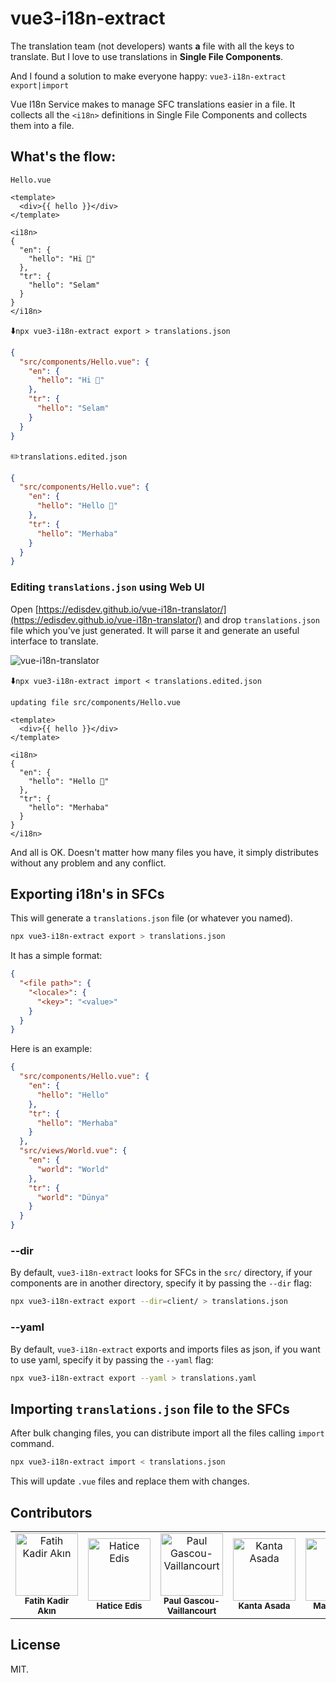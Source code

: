 # vue3-i18n-extract

The translation team (not developers) wants **a** file with all the keys to translate. But I love to use translations in **Single File Components**.

And I found a solution to make everyone happy: `vue3-i18n-extract export|import`

Vue I18n Service makes to manage SFC translations easier in a file. It collects all the `<i18n>` definitions in Single File Components and collects them into a file.

## What's the flow:
`Hello.vue`
```vue
<template>
  <div>{{ hello }}</div>
</template>

<i18n>
{
  "en": {
    "hello": "Hi 🙁"
  },
  "tr": {
    "hello": "Selam"
  }
}
</i18n>
```

⬇️`npx vue3-i18n-extract export > translations.json`
```json
{
  "src/components/Hello.vue": {
    "en": {
      "hello": "Hi 🙁"
    },
    "tr": {
      "hello": "Selam"
    }
  }
}
```

✏️`translations.edited.json`

```json
{
  "src/components/Hello.vue": {
    "en": {
      "hello": "Hello 🙂"
    },
    "tr": {
      "hello": "Merhaba"
    }
  }
}
```

### Editing `translations.json` using Web UI

Open [https://edisdev.github.io/vue-i18n-translator/](https://edisdev.github.io/vue-i18n-translator/) and drop `translations.json` file which you've just generated. It will parse it and generate an useful interface to translate.

![vue-i18n-translator](https://pbs.twimg.com/media/DnDZ5yYX0AAzJyN.png)

⬇️`npx vue3-i18n-extract import < translations.edited.json`
```
updating file src/components/Hello.vue
```
```vue
<template>
  <div>{{ hello }}</div>
</template>

<i18n>
{
  "en": {
    "hello": "Hello 🙂"
  },
  "tr": {
    "hello": "Merhaba"
  }
}
</i18n>
```

And all is OK. Doesn't matter how many files you have, it simply distributes without any problem and any conflict.

## Exporting i18n's in SFCs

This will generate a `translations.json` file (or whatever you named).

```bash
npx vue3-i18n-extract export > translations.json
```

It has a simple format:

```json
{
  "<file path>": {
    "<locale>": {
      "<key>": "<value>"
    }
  }
}
```

Here is an example:

```json
{
  "src/components/Hello.vue": {
    "en": {
      "hello": "Hello"
    },
    "tr": {
      "hello": "Merhaba"
    }
  },
  "src/views/World.vue": {
    "en": {
      "world": "World"
    },
    "tr": {
      "world": "Dünya"
    }
  }
}
```

### --dir

By default, `vue3-i18n-extract` looks for SFCs in the `src/` directory, if your components are in another directory, specify it by passing the `--dir` flag:

```bash
npx vue3-i18n-extract export --dir=client/ > translations.json
```

### --yaml

By default, `vue3-i18n-extract` exports and imports files as json, if you want to use yaml, specify it by passing the `--yaml` flag:

```bash
npx vue3-i18n-extract export --yaml > translations.yaml
```

## Importing `translations.json` file to the SFCs

After bulk changing files, you can distribute import all the files calling `import` command.

```bash
npx vue3-i18n-extract import < translations.json
```

This will update `.vue` files and replace them with changes.

## Contributors

<table>
  <tr>
    <td align="center">
      <a href="https://github.com/f" target="_blank">
        <img src="https://avatars2.githubusercontent.com/u/196477?s=460&u=736ef621d19b9cd1b0a6ef10d75d678d93c42254&v=4"
          width="100px;" alt="Fatih Kadir Akın" />
      </a>
      <br />
      <sub><b>Fatih Kadir Akın</b></sub>
    </td>
    <td align="center">
      <a href="https://github.com/edisdev" target="_blank">
        <img
          src="https://avatars0.githubusercontent.com/u/21293903?s=460&u=548d3c8eb6665f6b9a51a28b613c431a8eec9126&v=4"
          width="100px;" alt="Hatice Edis" />
      </a>
      <br />
      <sub><b>Hatice Edis</b></sub>
    </td>
    <td align="center">
      <a href="https://github.com/paulgv" target="_blank">
        <img src="https://avatars1.githubusercontent.com/u/4895885?s=460&u=e2c8e9491e35125dd80f5e1e8254e526e054bd34&v=4"
          width="100px;" alt="Paul Gascou-Vaillancourt" />
      </a>
      <br />
      <sub><b>Paul Gascou-Vaillancourt</b></sub>
    </td>
    <td align="center">
      <a href="https://github.com/axsann" target="_blank">
        <img src="https://avatars.githubusercontent.com/u/7417697?v=4"
          width="100px;" alt="Kanta Asada" />
      </a>
      <br />
      <sub><b>Kanta Asada</b></sub>
    </td>
    <td align="center">
      <a href="https://github.com/ml1nk" target="_blank">
        <img src="https://avatars.githubusercontent.com/u/4943440?v=4"
          width="100px;" alt="Marcel Link" />
      </a>
      <br />
      <sub><b>Marcel Link</b></sub>
    </td>
  </tr>
</table>

## License

MIT.
